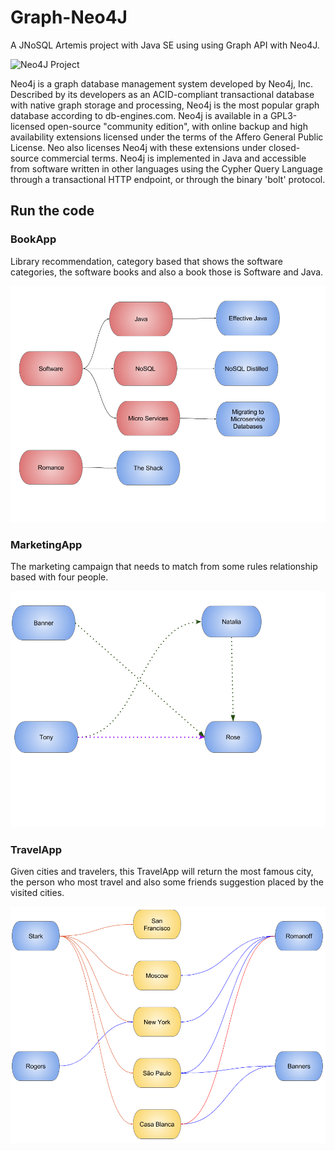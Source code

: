 # Graph-Neo4J

A JNoSQL Artemis project with Java SE using using Graph API with Neo4J.

![Neo4J Project](http://info.neo4j.com/rs/773-GON-065/images/neo4j_logo.png)

Neo4j is a graph database management system developed by  Neo4j, Inc. Described by its developers as an ACID-compliant transactional database with native graph storage and processing, Neo4j is the most popular graph database according to db-engines.com. Neo4j is available in a GPL3-licensed open-source "community edition", with online backup and high availability extensions licensed under the terms of the Affero General Public License. Neo also licenses Neo4j with these extensions under closed-source commercial terms. Neo4j is implemented in Java and accessible from software written in other languages using the Cypher Query Language through a transactional HTTP endpoint, or through the binary 'bolt' protocol.


## Run the code

### BookApp

Library recommendation, category based that shows the software categories, the software books and also a book those is
 Software and Java.

![BookApp](Book.png)

### MarketingApp


The marketing campaign that needs to match from some rules relationship based with four people.

![MarketingApp](Marketing.png)

### TravelApp

Given cities and travelers, this TravelApp will return the most famous city, the person who most travel and also some
 friends suggestion placed by the visited cities.

![Travel](Travel.png)
